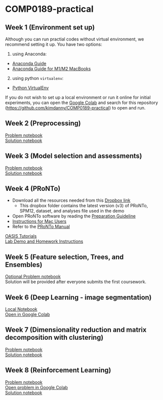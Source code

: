 # COMP0189-practical

## Week 1 (Environment set up)
Although you can run practial codes without virtual environment, we recommend setting it up.
You have two options:

1) using Anaconda:  
- [Anaconda Guide](https://github.com/kimdanny/COMP0189-practical/blob/main/Week-01/Anaconda.md)
- [Anaconda Guide for M1/M2 MacBooks](https://github.com/kimdanny/COMP0189-practical/blob/main/Week-01/Anaconda_for_M1.md)

2) using python `virtualenv`:  
- [Python VirtualEnv](https://github.com/kimdanny/COMP0189-practical/blob/main/Week-01/Virtualenv.md)

If you do not wish to set up a local environment or run it online for initial experiments, you can open the [Google Colab](https://colab.research.google.com) and search for this repository (https://github.com/kimdanny/COMP0189-practical) to open and run.


## Week 2 (Preprocessing)
[Problem notebook](https://github.com/kimdanny/COMP0189-practical/blob/main/Week-02/week2-problem.ipynb)  
[Solution notebook](https://github.com/kimdanny/COMP0189-practical/blob/main/Week-02/week2-solution.ipynb)


## Week 3 (Model selection and assessments)
[Problem notebook](https://github.com/kimdanny/COMP0189-practical/blob/main/Week-03/week3-problem.ipynb)  
[Solution notebook](https://github.com/kimdanny/COMP0189-practical/blob/main/Week-03/week3-solution.ipynb)


## Week 4 (PRoNTo)
- Download all the resources needed from this [Dropbox link](https://www.dropbox.com/sh/xx00oef3p4yo5na/AAA3aJlrUs-PcYfLsrpRCAU3a?dl=0)
    - This dropbox folder contains the latest version (v3) of PRoNTo, SPM12, dataset, and analyses file used in the demo  
- Open PRoNTo software by reading the [Preparation Guideline](https://github.com/kimdanny/COMP0189-practical/blob/main/Week-04/PRoNTo-Preparation.pdf)  
- [Instructions for Mac Users](https://github.com/kimdanny/COMP0189-practical/blob/main/Week-04/instructions-for-mac.md)  
- Refer to the [PRoNTo Manual](https://github.com/kimdanny/COMP0189-practical/blob/main/Week-04/prt-manual.pdf)


[OASIS Tutorials](https://github.com/kimdanny/COMP0189-practical/blob/main/Week-04/OASIS-tutorials.pdf)  
[Lab Demo and Homework Instructions](https://github.com/kimdanny/COMP0189-practical/blob/main/Week-04/week4-problem.md)


## Week 5 (Feature selection, Trees, and Ensembles)
[Optional Problem notebook](https://github.com/kimdanny/COMP0189-practical/blob/main/Week-05/week5-problem.ipynb)  
Solution will be provided after everyone submits the first coursework.  

## Week 6 (Deep Learning - image segmentation)
[Local Notebook](https://github.com/kimdanny/COMP0189-practical/blob/main/Week-06/deepglobe_land_cover_classification.ipynb)  
[Open in Google Colab](https://colab.research.google.com/github/kimdanny/COMP0189-practical/blob/main/Week-06/deepglobe_land_cover_classification.ipynb)


## Week 7 (Dimensionality reduction and matrix decomposition with clustering)
[Problem notebook](https://github.com/kimdanny/COMP0189-practical/blob/main/Week-07/week7-problem.ipynb)  
[Solution notebook](https://github.com/kimdanny/COMP0189-practical/blob/main/Week-07/week7-solution.ipynb) 

## Week 8 (Reinforcement Learning)
[Problem notebook](https://github.com/kimdanny/COMP0189-practical/blob/main/Week-08/week8-problem.ipynb)  
[Open problem in Google Colab](https://colab.research.google.com/github/kimdanny/COMP0189-practical/blob/main/Week-08/week8-problem.ipynb)  
[Solution notebook](https://github.com/kimdanny/COMP0189-practical/blob/main/Week-08/week8-solution.ipynb)  

